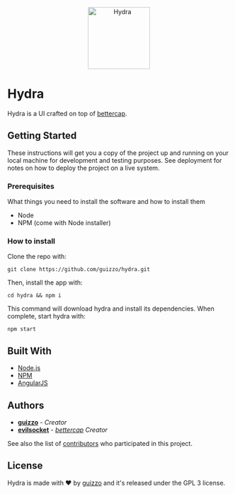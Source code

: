 <p align="center">
  <img alt="Hydra" src="https://github.com/guizzo/hydra/blob/master/assets/images/logo.png" height="140" />
</p>

# Hydra

Hydra is a UI crafted on top of [bettercap](https://www.bettercap.org/).

## Getting Started

These instructions will get you a copy of the project up and running on your local machine for development and testing purposes. See deployment for notes on how to deploy the project on a live system.

### Prerequisites

What things you need to install the software and how to install them

- Node
- NPM (come with Node installer)

### How to install

Clone the repo with:

```
git clone https://github.com/guizzo/hydra.git
```

Then, install the app with:

```
cd hydra && npm i
```

This command will download hydra and install its dependencies.
When complete, start hydra with: 

```
npm start
```

## Built With

* [Node.js](https://nodejs.org/en/)
* [NPM](https://www.npmjs.com/)
* [AngularJS](https://angularjs.org/)

## Authors

* **[guizzo](https://github.com/guizzo)** - *Creator*
* **[evilsocket](https://github.com/evilsocket)** - *[bettercap](https://www.bettercap.org/) Creator*

See also the list of [contributors](https://github.com/guizzo/hydra/graphs/contributors) who participated in this project.

## License

Hydra is made with ♥ by [guizzo](https://github.com/guizzo) and it's released under the GPL 3 license.
